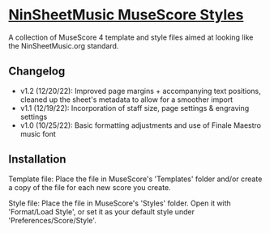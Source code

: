 # [NinSheetMusic MuseScore Styles](https://www.ninsheetmusic.org/forum/index.php?topic=12538)
A collection of MuseScore 4 template and style files aimed at looking like the NinSheetMusic.org standard.

## Changelog
- v1.2 (12/20/22): Improved page margins + accompanying text positions, cleaned up the sheet's metadata to allow for a smoother import
- v1.1 (12/19/22): Incorporation of staff size, page settings & engraving settings
- v1.0 (10/25/22): Basic formatting adjustments and use of Finale Maestro music font

## Installation
Template file: Place the file in MuseScore's 'Templates' folder and/or create a copy of the file for each new score you create.

Style file: Place the file in MuseScore's 'Styles' folder. Open it with 'Format/Load Style', or set it as your default style under 'Preferences/Score/Style'.

